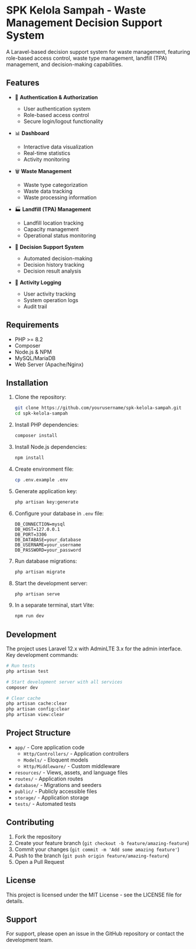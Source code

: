 # SPK Kelola Sampah - Waste Management Decision Support System

A Laravel-based decision support system for waste management, featuring role-based access control, waste type management, landfill (TPA) management, and decision-making capabilities.

## Features

-   🔐 **Authentication & Authorization**

    -   User authentication system
    -   Role-based access control
    -   Secure login/logout functionality

-   📊 **Dashboard**

    -   Interactive data visualization
    -   Real-time statistics
    -   Activity monitoring

-   🗑️ **Waste Management**

    -   Waste type categorization
    -   Waste data tracking
    -   Waste processing information

-   🏭 **Landfill (TPA) Management**

    -   Landfill location tracking
    -   Capacity management
    -   Operational status monitoring

-   🤖 **Decision Support System**

    -   Automated decision-making
    -   Decision history tracking
    -   Decision result analysis

-   📝 **Activity Logging**
    -   User activity tracking
    -   System operation logs
    -   Audit trail

## Requirements

-   PHP >= 8.2
-   Composer
-   Node.js & NPM
-   MySQL/MariaDB
-   Web Server (Apache/Nginx)

## Installation

1. Clone the repository:

    ```bash
    git clone https://github.com/yourusername/spk-kelola-sampah.git
    cd spk-kelola-sampah
    ```

2. Install PHP dependencies:

    ```bash
    composer install
    ```

3. Install Node.js dependencies:

    ```bash
    npm install
    ```

4. Create environment file:

    ```bash
    cp .env.example .env
    ```

5. Generate application key:

    ```bash
    php artisan key:generate
    ```

6. Configure your database in `.env` file:

    ```
    DB_CONNECTION=mysql
    DB_HOST=127.0.0.1
    DB_PORT=3306
    DB_DATABASE=your_database
    DB_USERNAME=your_username
    DB_PASSWORD=your_password
    ```

7. Run database migrations:

    ```bash
    php artisan migrate
    ```

8. Start the development server:

    ```bash
    php artisan serve
    ```

9. In a separate terminal, start Vite:
    ```bash
    npm run dev
    ```

## Development

The project uses Laravel 12.x with AdminLTE 3.x for the admin interface. Key development commands:

```bash
# Run tests
php artisan test

# Start development server with all services
composer dev

# Clear cache
php artisan cache:clear
php artisan config:clear
php artisan view:clear
```

## Project Structure

-   `app/` - Core application code
    -   `Http/Controllers/` - Application controllers
    -   `Models/` - Eloquent models
    -   `Http/Middleware/` - Custom middleware
-   `resources/` - Views, assets, and language files
-   `routes/` - Application routes
-   `database/` - Migrations and seeders
-   `public/` - Publicly accessible files
-   `storage/` - Application storage
-   `tests/` - Automated tests

## Contributing

1. Fork the repository
2. Create your feature branch (`git checkout -b feature/amazing-feature`)
3. Commit your changes (`git commit -m 'Add some amazing feature'`)
4. Push to the branch (`git push origin feature/amazing-feature`)
5. Open a Pull Request

## License

This project is licensed under the MIT License - see the LICENSE file for details.

## Support

For support, please open an issue in the GitHub repository or contact the development team.
